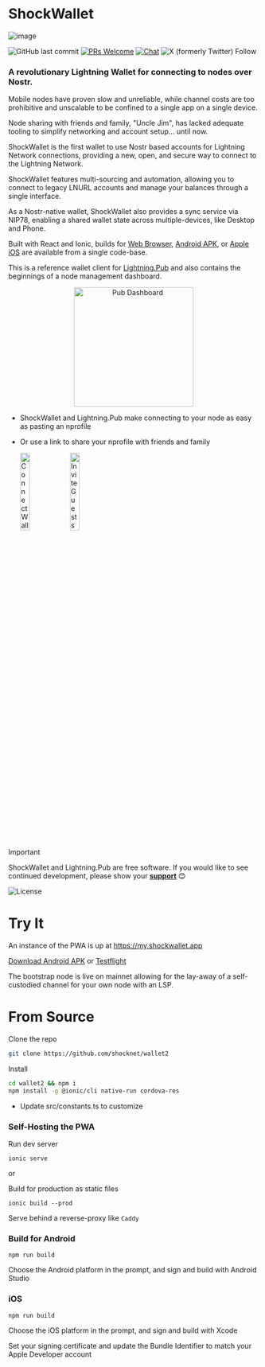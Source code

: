 # ShockWallet
![image](https://shockwallet.b-cdn.net/wnp%20banner.png)

![GitHub last commit](https://img.shields.io/github/last-commit/shocknet/wallet2?style=flat-square)
[![PRs Welcome](https://img.shields.io/badge/PRs-welcome-brightgreen.svg?style=flat-square)](http://makeapullrequest.com) 
[![Chat](https://img.shields.io/badge/chat-on%20Telegram-blue?style=flat-square)](https://t.me/ShockBTC)
![X (formerly Twitter) Follow](https://img.shields.io/twitter/follow/ShockBTC?style=flat-square&logo=bitcoin)

### A revolutionary Lightning Wallet for connecting to nodes over Nostr.

Mobile nodes have proven slow and unreliable, while channel costs are too prohibitive and unscalable to be confined to a single app on a single device. 

Node sharing with friends and family, "Uncle Jim", has lacked adequate tooling to simplify networking and account setup... until now.

ShockWallet is the first wallet to use Nostr based accounts for Lightning Network connections, providing a new, open, and secure way to connect to the Lightning Network.

ShockWallet features multi-sourcing and automation, allowing you to connect to legacy LNURL accounts and manage your balances through a single interface. 

As a Nostr-native wallet, ShockWallet also provides a sync service via NIP78, enabling a shared wallet state across multiple-devices, like Desktop and Phone.

Built with React and Ionic, builds for [Web Browser](https://my.shockwallet.app), [Android APK](https://dl.shockwallet.app/shockwallet.apk), or [Apple iOS](https://testflight.apple.com/join/soZAKZWj) are available from a single code-base.

This is a reference wallet client for [Lightning.Pub](https://github.com/shocknet/Lightning.Pub) and also contains the beginnings of a node management dashboard. 

<p style="text-align: center;"><img src="https://shockwallet.b-cdn.net/pub_home_ss.png" alt="Pub Dashboard" width="240"></p>

- ShockWallet and Lightning.Pub make connecting to your node as easy as pasting an nprofile
- Or use a link to share your nprofile with friends and family

    <img src="https://cdn.shockwallet.app/add_src_sm.png" height="20%" alt="Connect Wallet"> <img src="https://cdn.shockwallet.app/src_invite_sm.png" height="20%" alt="Invite Guests">

> [!IMPORTANT]  
> ShockWallet and Lightning.Pub are free software. If you would like to see continued development, please show your [**support**](https://github.com/sponsors/shocknet) 😊<br>

<img src="https://www.gnu.org/graphics/agplv3-with-text-162x68.png" alt="License">
<br>



# Try It

An instance of the PWA is up at https://my.shockwallet.app 

[Download Android APK](https://dl.shockwallet.app/shockwallet.apk) or [Testflight](https://testflight.apple.com/join/soZAKZWj)

The bootstrap node is live on mainnet allowing for the lay-away of a self-custodied channel for your own node with an LSP. 

# From Source

Clone the repo

```bash
git clone https://github.com/shocknet/wallet2
```
Install

```bash
cd wallet2 && npm i
npm install -g @ionic/cli native-run cordova-res
```
* Update src/constants.ts to customize

### Self-Hosting the PWA

Run dev server

```
ionic serve
```
or 

Build for production as static files

```
ionic build --prod
```

Serve behind a reverse-proxy like `Caddy`

### Build for Android

```
npm run build
```

Choose the Android platform in the prompt, and sign and build with Android Studio

### iOS

```
npm run build
```
Choose the iOS platform in the prompt, and sign and build with Xcode

Set your signing certificate and update the Bundle Identifier to match your Apple Developer account
